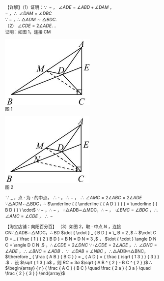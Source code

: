 【详解】（1）证明：∵ $-$ ， $\angle A D E = \angle A B D + \angle D A M$ ，  
$-$ ，∴ $\angle D A M = \angle D B C$   
∵ $-$ ，∴ $\triangle A D M \sim \triangle B D C .$   
（2） $\angle C D E { = } 2 \angle A D E .$ ．  
证明：如图 1，连接 CM

![](<../../qs_image_DB/专题1-2_一文吃透相似三角形12个模型·共14类题型（解析版）/2c59bc6d9b275b965578dd424c41c2a40d4f6f3b83c4dade753f6d90d40055a7.jpg>)  
图 1

![](<../../qs_image_DB/专题1-2_一文吃透相似三角形12个模型·共14类题型（解析版）/8307762c69217612ef944dfc7d7cfd18a9adb67dd5e9f1b8d7f8d54fc4ed7e30.jpg>)  
图 2

∵ $\_$ ，点 $\cdot$ 为 $\cdot$ 的中点， ∴ $\cdot$ ，∴ $-$ ， ∴ $\angle A M C = 2 \angle A B C = 2 \angle A D E$ ∵△ADM∽△BDC，∴ $\underline { { \underline { { A D } } } } = \underline { { B D } } \ \cdot$ ∵ $-$ ，∴ $-$ ， ∴△ADB∽△MDC，∴ $-$ ， $\cdot \angle B M C = \angle B D C$ ，∴ $\angle A M C = \angle C D E$ ， ∴ $-$

【淘宝店铺：向阳百分百】
（3）如图 2，取 $\cdot$ 中点 $N$ ，连接 CN∵△ADB∽△MDC，∴ BD $\dot { \cdot } _ { B D } = \_ B = 2 ,$ ∴ $\cdot C D =  _ { \frac { 1 } { 2 } B D } = B N = D N = 3 ,$ ， $\dot { \cdot } \angle D N C = \angle D C N ,$ ，$\therefore \angle C D E { = } 2 \angle D N C$ ∵ $\cdot \angle C D E { = } 2 \angle A D E$ ，∴ $\angle D N C = \angle A D E$ ，$\therefore \angle B N C = \angle A D B$ ．∵ $\angle D A B = \angle N B C$ ，∴△ADB∽△BNC，$\therefore _ { \frac { A B } { B C } } = _ { A D } = { \frac { \sqrt { 1 3 } } { 3 } } .$ ．设 $\sqrt { 1 3 } a$ ，则 $B C = 3 a$ $\sqrt { A B ^ { 2 } - B C ^ { 2 } }$ ∴ $\begin{array} { r } { \frac { A C } { B C } \quad \frac { 2 a } { 3 a } \quad \frac { 2 } { 3 } } \end{array}$
